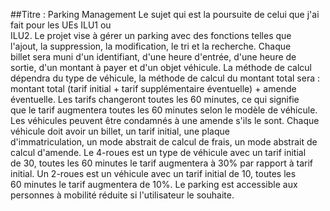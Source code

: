 ##Titre : Parking Management
Le sujet qui est la poursuite de celui que j'ai fait pour les UEs ILU1 ou  
ILU2. Le projet vise à gérer un parking avec des fonctions telles que  
l'ajout, la suppression, la modification, le tri et la recherche. Chaque  
billet sera muni d'un identifiant, d'une heure d'entrée, d'une heure de  
sortie, d'un montant à payer et d'un objet véhicule. La méthode de calcul  
dépendra du type de véhicule, la méthode de calcul du montant total sera :  
montant total (tarif initial + tarif supplémentaire éventuelle) + amende  
éventuelle. Les tarifs changeront toutes les 60 minutes, ce qui signifie  
que le tarif augmentera toutes les 60 minutes selon le modèle de véhicule.  
Les véhicules peuvent être condamnés à une amende s'ils le sont. Chaque  
véhicule doit avoir un billet, un tarif initial, une plaque  
d'immatriculation, un mode abstrait de calcul de frais, un mode abstrait de  
calcul d'amende. Le 4-roues est un type de véhicule avec un tarif initial  
de 30, toutes les 60 minutes le tarif augmentera à 30% par rapport à tarif  
initial. Un 2-roues est un véhicule avec un tarif initial de 10, toutes les  
60 minutes le tarif augmentera de 10%. Le parking est accessible aux  
personnes à mobilité réduite si l'utilisateur le souhaite.
